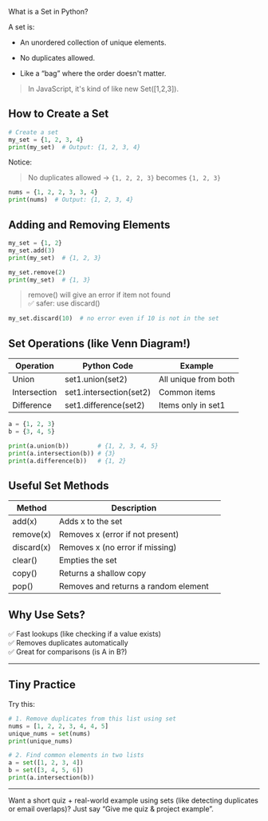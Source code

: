  What is a Set in Python?

A set is:

- An unordered collection of unique elements.
    
- No duplicates allowed.
    
- Like a “bag” where the order doesn't matter.
    

> In JavaScript, it's kind of like new Set([1,2,3]).


##  How to Create a Set

```python
# Create a set
my_set = {1, 2, 3, 4}
print(my_set)  # Output: {1, 2, 3, 4}
```

 Notice:

> No duplicates allowed → `{1, 2, 2, 3}` becomes `{1, 2, 3}`
    

```python
nums = {1, 2, 2, 3, 3, 4}
print(nums)  # Output: {1, 2, 3, 4}
```


##  Adding and Removing Elements

```python
my_set = {1, 2}
my_set.add(3)
print(my_set)  # {1, 2, 3}

my_set.remove(2)
print(my_set)  # {1, 3}
```

>remove() will give an error if item not found  
✅ safer: use discard()

```python
my_set.discard(10)  # no error even if 10 is not in the set
```

##  Set Operations (like Venn Diagram!)

|Operation|Python Code|Example|
|---|---|---|
|Union|set1.union(set2)|All unique from both|
|Intersection|set1.intersection(set2)|Common items|
|Difference|set1.difference(set2)|Items only in set1|

```python
a = {1, 2, 3}
b = {3, 4, 5}

print(a.union(b))        # {1, 2, 3, 4, 5}
print(a.intersection(b)) # {3}
print(a.difference(b))   # {1, 2}
```
##  Useful Set Methods

| Method     | Description                          |     |
| ---------- | ------------------------------------ | --- |
| add(x)     | Adds x to the set                    |     |
| remove(x)  | Removes x (error if not present)     |     |
| discard(x) | Removes x (no error if missing)      |     |
| clear()    | Empties the set                      |     |
| copy()     | Returns a shallow copy               |     |
| pop()      | Removes and returns a random element |     |

##  Why Use Sets?

✅ Fast lookups (like checking if a value exists)  
✅ Removes duplicates automatically  
✅ Great for comparisons (is A in B?)

---

##  Tiny Practice

Try this:

```python
# 1. Remove duplicates from this list using set
nums = [1, 2, 2, 3, 4, 4, 5]
unique_nums = set(nums)
print(unique_nums)

# 2. Find common elements in two lists
a = set([1, 2, 3, 4])
b = set([3, 4, 5, 6])
print(a.intersection(b))
```

---

Want a short quiz + real-world example using sets (like detecting duplicates or email overlaps)? Just say “Give me quiz & project example”.